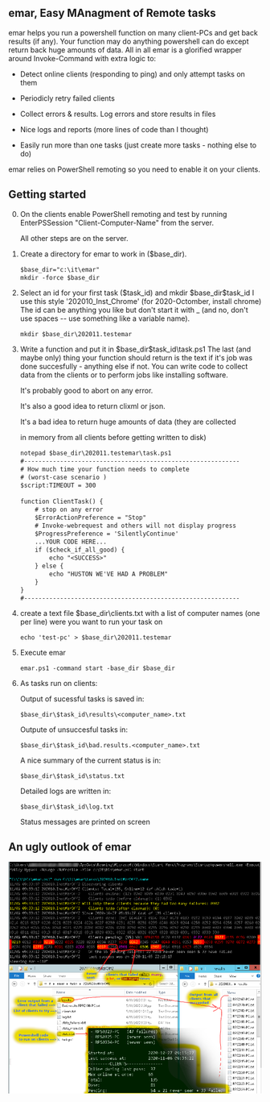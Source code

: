 emar, Easy MAnagment of Remote tasks
------------------------------------

emar helps you run a powershell function on many client-PCs and get back
results (if any). 
Your function may do anything powershell can do except
return back huge amounts of data. All in all emar is a glorified wrapper 
around Invoke-Command with extra logic to:

 - Detect online clients (responding to ping) and only attempt tasks on them 
    
 - Periodicly retry failed clients
    
 - Collect errors & results. Log errors and store results in files
    
 - Nice logs and reports (more lines of code than I thought)
    
 - Easily run more than one tasks (just create more tasks - nothing else to do)
    
emar relies on PowerShell remoting so you need to enable it on your clients. 

Getting started
---------------

 0) On the clients enable PowerShell remoting and test by running
        EnterPSSession "Client-Computer-Name"
    from the server.
    
    All other steps are on the server.
    
 1) Create a directory for emar to work in ($base_dir).

        $base_dir="c:\it\emar" 
        mkdir -force $base_dir

 2) Select an id for your first task ($task_id) and mkdir $base_dir\$task_id
    I use this style '202010_Inst_Chrome' (for 2020-Octomber, install chrome)
    The id can be anything you like but don't start it with _
    (and no, don't use spaces -- use something like a variable name).
    
        mkdir $base_dir\202011.testemar

 3) Write a function and put it in $base_dir\$task_id\task.ps1
    The last (and maybe only) thing your function should return is the text 
    <SUCCESS> if it's job was done succesfully - anything else if not.
    You can write code to collect data from the clients or to perform 
    jobs like installing software.
    
    It's probably good to abort on any error.
    
    It's also a good idea to return clixml or json.
    
    It's a bad idea to return huge amounts of data (they are collected
    
    in memory from all clients before getting written to disk)

        notepad $base_dir\202011.testemar\task.ps1
        #------------------------------------------------------------
        # How much time your function needs to complete 
        # (worst-case scenario )
        $script:TIMEOUT = 300

        function ClientTask() {
            # stop on any error
            $ErrorActionPreference = "Stop" 
            # Invoke-webrequest and others will not display progress
            $ProgressPreference = 'SilentlyContinue'    
            ...YOUR CODE HERE...
            if ($check_if_all_good) {
                echo "<SUCCESS>"
            } else {
                echo "HUSTON WE'VE HAD A PROBLEM"
            }    
        }
        #------------------------------------------------------------

 4) create a text file $base_dir\clients.txt with a list of computer names 
    (one per line) were you want to run your task on
    
        echo 'test-pc' > $base_dir\202011.testemar 

 5) Execute emar

        emar.ps1 -command start -base_dir $base_dir

 6) As tasks run on clients:
 
    Output of sucessful tasks is saved in:
    
        $base_dir\$task_id\results\<computer_name>.txt
        
    Outpute of unsuccesful tasks in:
    
        $base_dir\$task_id\bad.results.<computer_name>.txt
        
    A nice summary of the current status is in:
    
        $base_dir\$task_id\status.txt
        
    Detailed logs are written in:
    
        $base_dir\$task_id\log.txt
        
    Status messages are printed on screen

An ugly outlook of emar
-----------------------

![Almost everything that matters in one image](emar-ugly-outlook.png)
